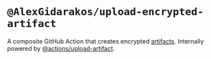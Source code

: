 # `@AlexGidarakos/upload-encrypted-artifact`

A composite GitHub Action that creates encrypted [artifacts](https://docs.github.com/en/actions/using-workflows/storing-workflow-data-as-artifacts). Internally powered by [@actions/upload-artifact](https://github.com/actions/upload-artifact).
